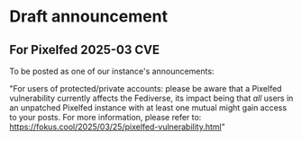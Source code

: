 # Draft announcement
## For Pixelfed 2025-03 CVE
To be posted as one of our instance's announcements:

"For users of protected/private accounts: please be aware that a Pixelfed vulnerability currently affects the Fediverse, its impact being that *all* users in an unpatched Pixelfed instance with at least one mutual might gain access to your posts. For more information, please refer to: https://fokus.cool/2025/03/25/pixelfed-vulnerability.html"